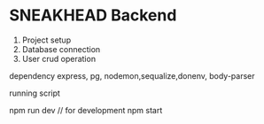 # SNEAKHEAD Backend
1) Project setup
2) Database connection
3) User crud operation


 dependency
   express, pg, nodemon,sequalize,donenv, body-parser



running script

npm run dev  // for development
npm start   
